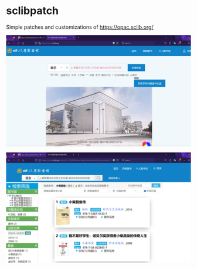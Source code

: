 # sclibpatch
Simple patches and customizations of https://opac.sclib.org/

![preview](https://raw.githubusercontent.com/Op06/sclibpatch/main/%E6%96%B0%E8%A6%8F%20%E3%83%93%E3%83%83%E3%83%88%E3%83%9E%E3%83%83%E3%83%97%20%E3%82%A4%E3%83%A1%E3%83%BC%E3%82%B8.jpg)

![preview](https://github.com/Op06/sclibpatch/blob/main/%E6%96%B0%E8%A6%8F%20%E3%83%93%E3%83%83%E3%83%88%E3%83%9E%E3%83%83%E3%83%97%20%E3%82%A4%E3%83%A1%E3%83%BC%E3%82%B82.jpg)

